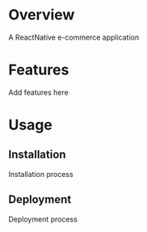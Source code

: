 # Overview 
A ReactNative e-commerce application 

# Features
Add features here

# Usage 

## Installation 
Installation process

## Deployment 
Deployment process

